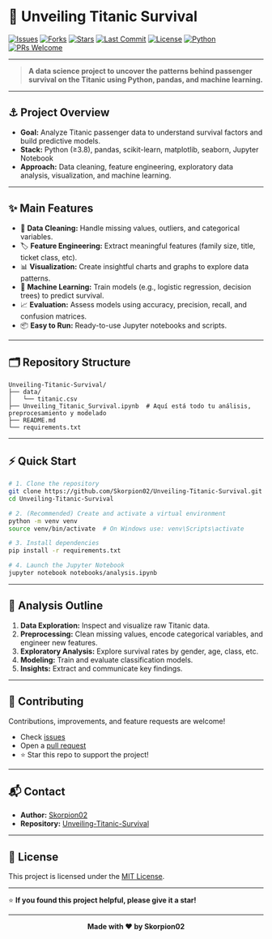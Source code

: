 # 🚢 Unveiling Titanic Survival

[![Issues](https://img.shields.io/github/issues/Skorpion02/Unveiling-Titanic-Survival?style=flat-square)](https://github.com/Skorpion02/Unveiling-Titanic-Survival/issues)
[![Forks](https://img.shields.io/github/forks/Skorpion02/Unveiling-Titanic-Survival?style=flat-square)](https://github.com/Skorpion02/Unveiling-Titanic-Survival/network/members)
[![Stars](https://img.shields.io/github/stars/Skorpion02/Unveiling-Titanic-Survival?style=flat-square)](https://github.com/Skorpion02/Unveiling-Titanic-Survival/stargazers)
[![Last Commit](https://img.shields.io/github/last-commit/Skorpion02/Unveiling-Titanic-Survival?style=flat-square)](https://github.com/Skorpion02/Unveiling-Titanic-Survival/commits/main)
[![License](https://img.shields.io/github/license/Skorpion02/Unveiling-Titanic-Survival?style=flat-square)](LICENSE)
[![Python](https://img.shields.io/badge/Python-3.8%2B-blue?logo=python&style=flat-square)](https://www.python.org/)
[![PRs Welcome](https://img.shields.io/badge/PRs-welcome-brightgreen?style=flat-square&logo=github)](https://github.com/Skorpion02/Unveiling-Titanic-Survival/pulls)

---

> **A data science project to uncover the patterns behind passenger survival on the Titanic using Python, pandas, and machine learning.**

---

## ⚓ Project Overview

- **Goal:** Analyze Titanic passenger data to understand survival factors and build predictive models.
- **Stack:** Python (≥3.8), pandas, scikit-learn, matplotlib, seaborn, Jupyter Notebook
- **Approach:** Data cleaning, feature engineering, exploratory data analysis, visualization, and machine learning.

---

## ✨ Main Features

- 🧹 **Data Cleaning:** Handle missing values, outliers, and categorical variables.
- 🏷️ **Feature Engineering:** Extract meaningful features (family size, title, ticket class, etc).
- 📊 **Visualization:** Create insightful charts and graphs to explore data patterns.
- 🤖 **Machine Learning:** Train models (e.g., logistic regression, decision trees) to predict survival.
- 📈 **Evaluation:** Assess models using accuracy, precision, recall, and confusion matrices.
- 📦 **Easy to Run:** Ready-to-use Jupyter notebooks and scripts.

---

## 🗂️ Repository Structure

```
Unveiling-Titanic-Survival/
├── data/
│   └── titanic.csv
├── Unveiling_Titanic_Survival.ipynb  # Aquí está todo tu análisis, preprocesamiento y modelado
├── README.md
└── requirements.txt
```

---

## ⚡ Quick Start

```bash
# 1. Clone the repository
git clone https://github.com/Skorpion02/Unveiling-Titanic-Survival.git
cd Unveiling-Titanic-Survival

# 2. (Recommended) Create and activate a virtual environment
python -m venv venv
source venv/bin/activate  # On Windows use: venv\Scripts\activate

# 3. Install dependencies
pip install -r requirements.txt

# 4. Launch the Jupyter Notebook
jupyter notebook notebooks/analysis.ipynb
```

---

## 📝 Analysis Outline

1. **Data Exploration:** Inspect and visualize raw Titanic data.
2. **Preprocessing:** Clean missing values, encode categorical variables, and engineer new features.
3. **Exploratory Analysis:** Explore survival rates by gender, age, class, etc.
4. **Modeling:** Train and evaluate classification models.
5. **Insights:** Extract and communicate key findings.

---

## 🤝 Contributing

Contributions, improvements, and feature requests are welcome!

- Check [issues](https://github.com/Skorpion02/Unveiling-Titanic-Survival/issues)
- Open a [pull request](https://github.com/Skorpion02/Unveiling-Titanic-Survival/pulls)
- ⭐ Star this repo to support the project!

---

## 📬 Contact

- **Author:** [Skorpion02](https://github.com/Skorpion02)
- **Repository:** [Unveiling-Titanic-Survival](https://github.com/Skorpion02/Unveiling-Titanic-Survival)

---

## 📝 License

This project is licensed under the [MIT License](LICENSE).

---

⭐️ **If you found this project helpful, please give it a star!**

---

<div align="center">
  <b>Made with ❤️ by Skorpion02</b>
</div>
